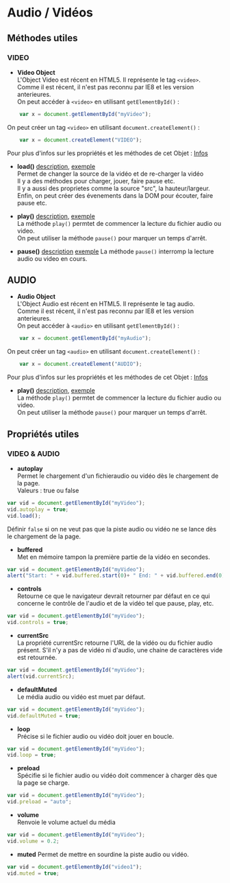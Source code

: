 # Audio / Vidéos
## Méthodes utiles
### VIDEO
* **Video Object**  
L'Object Video est récent en HTML5. Il représente le tag `<video>`.  
Comme il est récent, il n'est pas reconnu par IE8 et les version anterieures.  
On peut accéder à `<video>` en utilisant `getElementById()` :  
``` javascript
    var x = document.getElementById("myVideo");
```  
On peut créer un tag `<video>` en utilisant `document.createElement()` :  
``` javascript
    var x = document.createElement("VIDEO");
```  
Pour plus d'infos sur les propriétés et les méthodes de cet Objet : [Infos](http://www.w3schools.com/jsref/dom_obj_video.asp)

* **load()** [description](http://www.w3schools.com/tags/av_met_load.asp), [exemple](http://www.w3schools.com/tags/tryit.asp?filename=tryhtml5_av_met_load)  
Permet de changer la source de la vidéo et de re-charger la vidéo  
Il y a des méthodes pour charger, jouer, faire pause etc.   
Il y a aussi des proprietes comme la source "src", la hauteur/largeur.  
Enfin, on peut créer des évenements dans la DOM pour écouter, faire pause etc.  

* **play()**
[description](http://www.w3schools.com/tags/av_met_play.asp), [exemple](http://www.w3schools.com/tags/tryit.asp?filename=tryhtml5_av_met_play_pause)  
La méthode ```play()``` permtet de commencer la lecture du fichier audio ou video.  
On peut utiliser la méthode ```pause()``` pour marquer un temps d'arrêt.

* **pause()**
[description](http://www.w3schools.com/tags/av_met_pause.asp)
[exemple](http://www.w3schools.com/tags/tryit.asp?filename=tryhtml5_av_met_play_pause)
La méthode ```pause()``` interromp la lecture audio ou video en cours.

## AUDIO
* **Audio Object**  
L'Object Audio est récent en HTML5. Il représente le tag audio.  
Comme il est récent, il n'est pas reconnu par IE8 et les version anterieures.  
On peut accéder à `<audio>` en utilisant `getElementById()` :
``` javascript
    var x = document.getElementById("myAudio");
```  
On peut créer un tag `<audio>` en utilisant `document.createElement()` :  
``` javascript
    var x = document.createElement("AUDIO");
```  
Pour plus d'infos sur les propriétés et les méthodes de cet Objet : [Infos](http://www.w3schools.com/jsref/dom_obj_audio.asp)    

* **play()**
[description](http://www.w3schools.com/tags/av_met_play.asp), [exemple](http://www.w3schools.com/tags/tryit.asp?filename=tryhtml5_av_met_play_pause)    
La méthode ```play()``` permtet de commencer la lecture du fichier audio ou video.  
On peut utiliser la méthode ```pause()``` pour marquer un temps d'arrêt.  

## Propriétés utiles
### VIDEO & AUDIO

* **autoplay**  
Permet le chargement d'un fichieraudio ou vidéo dès le chargement de la page.  
Valeurs : true ou false
```javascript
var vid = document.getElementById("myVideo");
vid.autoplay = true;
vid.load();
```  
Définir ```false``` si on ne veut pas que la piste audio ou vidéo ne se lance dès le chargement de la page.
* **buffered**  
Met en mémoire tampon la première partie de la vidéo en secondes.  
```javascript
var vid = document.getElementById("myVideo");
alert("Start: " + vid.buffered.start(0)+ " End: " + vid.buffered.end(0));
```  
* **controls**  
Retourne ce que le navigateur devrait retourner par défaut en ce qui concerne le contrôle de l'audio et de la vidéo tel que pause, play, etc.  
```javascript
var vid = document.getElementById("myVideo");
vid.controls = true;  
```  
* **currentSrc**  
La propriété currentSrc retourne l'URL de la vidéo ou du fichier audio présent. S'il n'y a pas de vidéo ni d'audio, une chaine de caractères vide est retournée.  
```javascript
var vid = document.getElementById("myVideo");
alert(vid.currentSrc);
```  
* **defaultMuted**  
Le média audio ou vidéo est muet par défaut.  
```javascript
var vid = document.getElementById("myVideo");
vid.defaultMuted = true;
```  
* **loop**  
Précise si le fichier audio ou vidéo doit jouer en boucle.  
```javascript
var vid = document.getElementById("myVideo");
vid.loop = true;
```  
* **preload**  
Spécifie si le fichier audio ou vidéo doit commencer à charger dès que la page se charge.  
```javascript
var vid = document.getElementById("myVideo");
vid.preload = "auto";
```  
* **volume**  
Renvoie le volume actuel du média  
```javascript
var vid = document.getElementById("myVideo");
vid.volume = 0.2;
```
* **muted**
Permet de mettre en sourdine la piste audio ou vidéo.
```javascript
var vid = document.getElementById("video1");
vid.muted = true;
```
